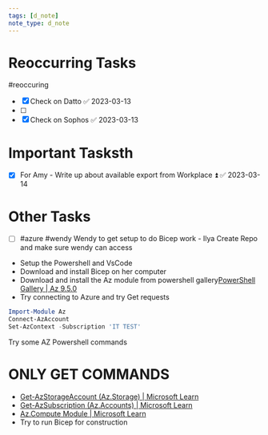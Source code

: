 ```yaml
---
tags: [d_note]
note_type: d_note
---
```


# Reoccurring Tasks

#reoccuring

- [x] Check on Datto ✅ 2023-03-13
- [ ] 
- [x] Check on Sophos ✅ 2023-03-13

# Important Tasksth
- [x] For Amy - Write up about available export from Workplace ⏫ ✅ 2023-03-14

# Other Tasks
- [ ] #azure #wendy Wendy to get setup to do Bicep work - Ilya Create Repo and make sure wendy can access
- Setup the Powershell and VsCode
- Download and install Bicep on her computer
- Download and install the Az module from powershell gallery[PowerShell Gallery | Az 9.5.0](https://www.powershellgallery.com/packages/Az/9.5.0)
- Try connecting to Azure and try Get requests
```powershell
Import-Module Az
Connect-AzAccount
Set-AzContext -Subscription 'IT TEST'
```

Try some AZ Powershell commands
# **ONLY GET COMMANDS**
* [Get-AzStorageAccount (Az.Storage) | Microsoft Learn](https://learn.microsoft.com/en-us/powershell/module/az.storage/get-azstorageaccount?view=azps-9.5.0)
* [Get-AzSubscription (Az.Accounts) | Microsoft Learn](https://learn.microsoft.com/en-us/powershell/module/az.accounts/get-azsubscription?view=azps-9.5.0)
* [Az.Compute Module | Microsoft Learn](https://learn.microsoft.com/en-us/powershell/module/az.compute/?view=azps-9.5.0#virtual-machines)
* Try to run Bicep for construction
